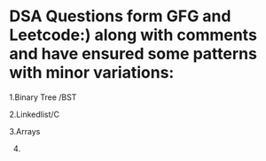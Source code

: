 # DSA Questions form GFG and Leetcode:) along with comments and have ensured some patterns with minor variations:

1.Binary Tree /BST

2.Linkedlist/C

3.Arrays

4.
